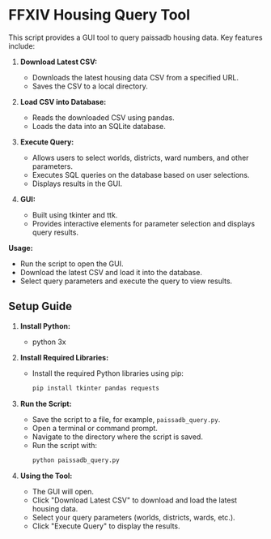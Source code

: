 # FFXIV Housing Query Tool

This script provides a GUI tool to query paissadb housing data. Key features include:

1. **Download Latest CSV:**
   - Downloads the latest housing data CSV from a specified URL.
   - Saves the CSV to a local directory.

2. **Load CSV into Database:**
   - Reads the downloaded CSV using pandas.
   - Loads the data into an SQLite database.

3. **Execute Query:**
   - Allows users to select worlds, districts, ward numbers, and other parameters.
   - Executes SQL queries on the database based on user selections.
   - Displays results in the GUI.

4. **GUI:**
   - Built using tkinter and ttk.
   - Provides interactive elements for parameter selection and displays query results.

**Usage:**
- Run the script to open the GUI.
- Download the latest CSV and load it into the database.
- Select query parameters and execute the query to view results.



## Setup Guide

1. **Install Python:**
   - python 3x

2. **Install Required Libraries:**
   - Install the required Python libraries using pip:
     ```sh
     pip install tkinter pandas requests
     ```

3. **Run the Script:**
   - Save the script to a file, for example, `paissadb_query.py`.
   - Open a terminal or command prompt.
   - Navigate to the directory where the script is saved.
   - Run the script with:
     ```sh
     python paissadb_query.py
     ```

4. **Using the Tool:**
   - The GUI will open.
   - Click "Download Latest CSV" to download and load the latest housing data.
   - Select your query parameters (worlds, districts, wards, etc.).
   - Click "Execute Query" to display the results.

